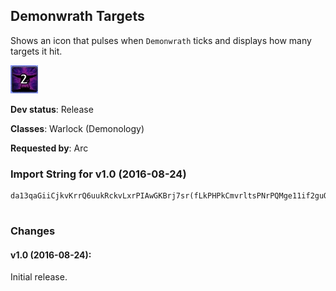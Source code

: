 ## Demonwrath Targets

Shows an icon that pulses when `Demonwrath` ticks and displays
how many targets it hit.

![Screenshot](./screenshot.jpg?raw=true)

**Dev status**: Release

**Classes**: Warlock (Demonology)

**Requested by**: Arc

### Import String for v1.0 (2016-08-24)

    da13qaGiiCjkvKrrQ6uukRckvLxrPIAwGKBrj7sr(fLkPHPkCmvrltsPNrPQMge11if2guQ8nkvQXPOQZPkvRtrP5rPc6EQQ2NQuIdsQSqqKEOKIjcrUiKYgbr9rqyKqPkDsvfReOxcLQyMqPCtQKStjv)urLHQkflLk1tbmvQ4QKI2QQuQVcI4TuQsZvrXDPuf7LO)QQ0GfhMIfRk5XGAYsYLvAZqYNLQgnuCAPSAkvOxtLuZwIBlv2nj)MWWjLooLkXYPQNRW0v56q12Hs(oKQXtL48GuRxvkP3tPcCFOuvTF0YNshjqL0rcyGVMqnKosGMQDshjam(4eDsalllllgK2oHcDV5WW4y897nySSSSSiyraBkm6y(zm4EZ3vHfblcytHXnZpdKSgxRd3Bgt(TVjud7v3uRYEM8BFtOiOLftraBkmam)mqYACToCVzayWARMQAdTfd0d7v3uRYEiyraBkmAlgOxpeA(bjMFgnvTdcn)GKEeAlgOxpcBeKGwwwwwma7Xi0EnHAWGz9lJLLLLfblcytHXVO87aJdgV4UYY8Z88XdcsqlllllgnVwPDqZyzzzzrWIa2uyuc0jyraBkm(fLFhy(OU1JLPW8Z8KXUY4xu(DGXbJxCxzjyraBkmfZ4CVO87adddddZpJLFr53bMpQB9yzkmwmpjyraBkmW4Jt05SUCeSiGnfMbgbEPcaJaDgggggMFMZJVeSiGnfM2yoTxtOgZPDvmmm)mqYACToCVzm9zmN2RjuJ50UkcweWMcJ2Ib61dHMFqIHHHHH5Nrtv7GqZpiPhH2Ib61JWgbjOLLLLfdeA(HXYYYYIGfbSPWGERQFV6MULHHH5NbbsBNqHU3CyCm((9giiyraBkmd7cUXVoRlhUFz(zq8rDRhLbENzgDvvZPgZmdKSgxRd3BgZmJR2QMzMzCwxoC)oMzga7cUXVFHemTBrqqcAzzzzX4kttXue9nyglllllcweWMcZ4m3Y8ZGWVMkOrWWyzX4xtf0qXalkLf(iyraBkmWcC1TEMFMheSiGnfMIzCoEJA0UMqX8Zy9(7VtqcweWMcdkCf81ekMMQDqO5h92iidddtraBkmV6RB6wMFg0Bv97v30TttiGuiqqqggggcYWWW4E6vpZpJ7Px9mcpJ7zRXVMBDwxoC)Q)vFDt3cfdcxHgsF00viSrqgggg3tV6NTMYA86kL3iAQBO3gbzyyyCp9QFwG90vkVr0u3qVBBeKHHHX90R(zb2ZzD5W9REeFu36rzG3zM5dSqnMzMH2Tu(IUXxeWU(B12juO7nhge2iidddJ7Px9ZcS3BV(BDPgrr41)ekMNqX8ekMh2iidddJ7Px9ZcGrGUEBeKHHHHGmmmmUNE1Rt16GWlW1Y8Z4E6vVovRdcVaxlJWZ4E6v)S14xZT6uToZ1eki8cCT6F1x30Ttti0PADq4f4AryJGmmmmUNE1Rt16y(zCp9QxNQ1Xi8mUNE1Rt16GWlW1oBn(1CRovRZCnHspcDfTymiGI5vFDt3onHqNQ1HWgbzyyyCp9QxNQ1nlWEq2l60v0IXO)PncYWWW4E6vVovRBwG9Ce6kAXy0)WgbzyyyCp9QxNQ1nlWEiH7nxtO0)yQwnSrqgggg3tV61PADZcShqNqCyAQE9i(uhHncUQkcsWIa2uyqHRGVMqXiu1i6Ezo0WAvN(VqXmWFHgwR6GI5lumdbUhEHqZpibfZqG7H36MUfkMHa3dVqUy6hqX8fkcYWWWuTJdcn)Geumv74QB6wOyQ2Xb5IPFafZxOygA3s5dsqXm0ULsDt3cfZxOyMMMSrqggggcYWWW0qXme4E4fcn)GeZ)pJ2Ib61dHMFqIXOQyg4VqdRvDm))miaEdAydBFrsNR0bbAiymQkMH2Tu(GeZ)pZZ3TpY2)DMdZQiidddddddtdfZ4m3Y8)ZGWVMkOrWCywfbzyyyyyyyyyyygN5wMFgeWIszHpeeKHHHHHHHHHHHbwGRU1Z8Z8GGmmmmmmmmmmmmfZ4C8g1ODnHI5NrjqNGmmmmmmmmmmmmUNE1Rt16MfypKW9MRju6FmPbJDLr)tg7mZ0JNmyFmqSh2RzCREB2Srqgggggggggggg3tV61PADq4f4AN9nfd06TrqgggggggMvvrqgggggggMgkMXzUL5)NbbSOuw4dbZHzveKHHHHHHHHHHHbwGRU1Z8ZalWv36zSZmpjidddddddZQQiidddZQQi4QQiiblcytHbfUc(AcfJq5Er53bg92iidddtdfZ4m3Y8)ZGawukl8HG5WSkcYWWWWWWW0qXOeOZyXumJZXBuJ21ekM3cZJPAFWCywfbzyyyyyyyyyyygN5wMFge(1ubnccYWWWWWWWWWWWumJZXBuJ21ekMFgLaDcYWWWWWWWSQkcYWWWWWWWaJporNZ6YX8ZCIX5BQE9WcC1TEBeKHHHzlJTHIzCMBz()zq4xtf0iyomRIGmmmmmmmmW4Jt05SUCm)m6vc0zSykMX54nQr7AcfJDitTtpSXyuvmNyC(MQxpSaxDR3gJWZGabbzyyywvfbxvfbjyraBkmOWvWxtOyQe1GporNZ6YP3gbzyyyuc0z(zGypNw3Q3gbzyyyAOyuc0zSykMX5Er53bgM3YpJFr53bMpQB9yzkmhMvrqggggggggHY9IYVdm6TrqgggggggMIzCUxu(DGH5NrjqNGmmmmRQIGmmmm(9W9kgy8Xj6CwxocUQkcQBQsud(4eDoRlhZptLOg8Xj6CwxocsWIa2uyoFRVF9i1gAnhmgMFg7acYWWWyViQzoxbP6C(IT5G4lAVnA1D(QzDi)bBoO5gnKqypm)mcvnIUxMdnSw1bfbX(jyraBkmOWvWxtOyQeo(wF)61VyTQdkMPPjBeKHHHrjqN5NbI9CADREBeKHHH58T((1JuBO1CWyS3fRvD2J(PPjBeKHHHXVhUxXmWiWlvayeOtWvvrqDtvchFRVF9m)mvchFRVF9eKGnv7GqZp6TjbQeFHXhNOtcPYtEsad81WAD8T((17kr1kRB98HeWuv1UMqzkFpFRVF9dPJ8KaWIIWlDK1FkH882TgV)oY1o)dKXUNpMxdnKOS0qdz9ALqEE7wJ3Fh5AN)bYy3ZhZRHgsuwAOHSU9LqEE7wJ3Fh5AN)bYy3ZhZRHgsuwAOH8KaW4Jt05SUCsau4k4Rju6TX43d3Rym4EZ3vH1uLOg8Xj6Cwxo92ywvLeOAhWsaDEygSEo9GP2hpXoRhZBvlYsGQ2WoIRGVgwReWuksGQ2qBXa9hyHsw)P9T75RDEKLavTH2IbAGZa76HeWoblbQAdTfd0oRlNeWoblbqjuhq7TUY61(qcGYB6wGZBoJSU9Lay2wpMtwhz7lbAvsaK2oHcDV5WW4y897nKanv7(cl60w2BRK1FkbSJ4JRHcAja2qdYosGIWujDKaWfZyiDKaJMQVSsairNBSnxnypYtcu1qHQbJxoOLosGo8Y1KoYtEsaug4RjushjqhE5Ash5jpjGwS0EMYQoPJeOdVCnPJ8KNeWBGxPJeOdVCnPJ8KNeWlkR0rc0HxUM0rEYtcm0UWshjWOP6lRSETYtcCMYQoPJeOdVCnPJ8KNeaFSFHlMXqcPsa8X(DODHLqQ8Kak8ohFRVF9dz9Nsab(vAQvcmNMoy7tD0Ka(TVjuoqRDLanyHscm2cQ3iAQtc4m3BWgAq2rcmodSRhVr0uNeOg0Q7GMBjW5B99Rx6ibGXhNOtcGcxbFnHs)00Kng)E4EfJb3B(UkSMQeo(wF)61pnnzJzvvsay8Xj6(IPvTsGR1Tvsay8Xj6(EqRDLalwR6KalwR6gsGAMZvqQoNVyBoi(I2BJwDNVAwhYFWMdAUrdjjWbT2vcaJporN8KaO3QomY6iBFjGlZHc1ypzDlnqEEja0ZHc1ypjK14X8i)e5hy372)X7iJ8dKLOSqgz5jb6KavsGHeO2PANEo9ucGLS(tKR9P8Ksa
     

### Changes

#### v1.0 (2016-08-24):

Initial release.

